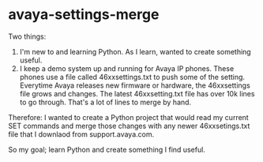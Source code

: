 # avaya-settings-merge
Two things:
1. I'm new to and learning Python. As I learn, wanted to create something useful.
2. I keep a demo system up and running for Avaya IP phones. These phones use a file called 46xxsettings.txt to push some of the setting. Everytime Avaya releases new firmware or hardware, the 46xxsettings file grows and changes. The latest 46xxsetting.txt file has over 10k lines to go through. That's a lot of lines to merge by hand.

Therefore:
I wanted to create a Python project that would read my current SET commands and merge those changes with any newer 46xxsetings.txt file that I downlaod from support.avaya.com.

So my goal; learn Python and create something I find useful.
